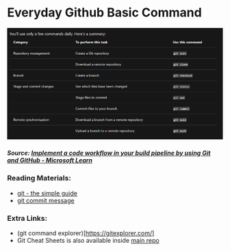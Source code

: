 # Everyday Github Basic Command

![All you need to know about Github Command](../images/git_github.png 'Title')

##### Source: [Implement a code workflow in your build pipeline by using Git and GitHub - Microsoft Learn](https://docs.microsoft.com/en-us/learn/modules/implement-code-workflow/2-choose-a-code-flow-strategy)

### Reading Materials:

- [git - the simple guide](https://rogerdudler.github.io/git-guide/)
- [git commit message](http://karma-runner.github.io/1.0/dev/git-commit-msg.html)

### Extra Links:

- (git command explorer)[https://gitexplorer.com/]
- Git Cheat Sheets is also available inside [main repo](../README.md)
